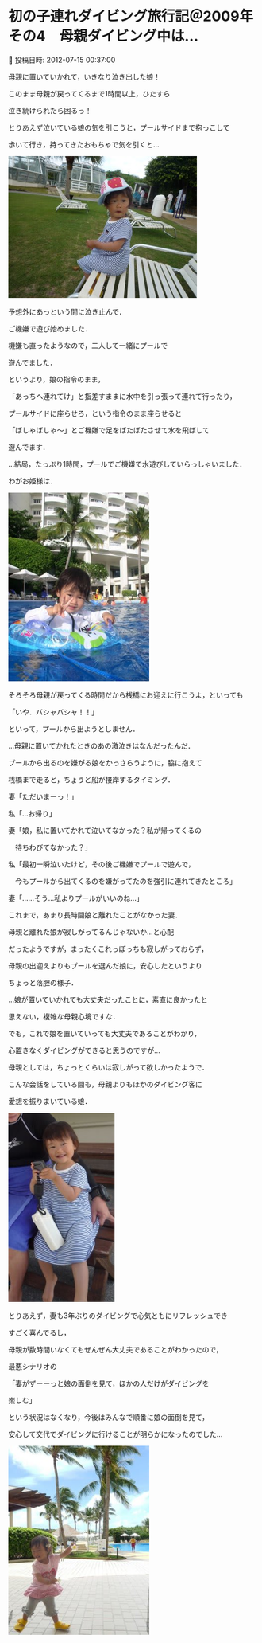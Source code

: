 # 初の子連れダイビング旅行記＠2009年　その4　母親ダイビング中は…

📅 投稿日時: 2012-07-15 00:37:00

母親に置いていかれて，いきなり泣き出した娘！





このまま母親が戻ってくるまで1時間以上，ひたすら


泣き続けられたら困るっ！





とりあえず泣いている娘の気を引こうと，プールサイドまで抱っこして


歩いて行き，持ってきたおもちゃで気を引くと…




![c4ad37151712a1b82f3e6a8ca20d4b27.jpg](images/c4ad37151712a1b82f3e6a8ca20d4b27.jpg)




予想外にあっという間に泣き止んで．


ご機嫌で遊び始めました．





機嫌も直ったようなので，二人して一緒にプールで


遊んでました．


というより，娘の指令のまま，


「あっちへ連れてけ」と指差すままに水中を引っ張って連れて行ったり，


プールサイドに座らせろ，という指令のまま座らせると


「ばしゃばしゃ～」とご機嫌で足をばたばたさせて水を飛ばして


遊んでます．





…結局，たっぷり1時間，プールでご機嫌で水遊びしていらっしゃいました．


わがお姫様は．




![a12ec13f88e27b83bb51e8d96e57bb6e.jpg](images/a12ec13f88e27b83bb51e8d96e57bb6e.jpg)







そろそろ母親が戻ってくる時間だから桟橋にお迎えに行こうよ，といっても


「いや．バシャバシャ！！」


といって，プールから出ようとしません．


…母親に置いてかれたときのあの激泣きはなんだったんだ．





プールから出るのを嫌がる娘をかっさらうように，脇に抱えて


桟橋まで走ると，ちょうど船が接岸するタイミング．





妻「ただいまーっ！」


私「…お帰り」


妻「娘，私に置いてかれて泣いてなかった？私が帰ってくるの


　待ちわびてなかった？」


私「最初一瞬泣いたけど，その後ご機嫌でプールで遊んで，


　今もプールから出てくるのを嫌がってたのを強引に連れてきたところ」


妻「……そう…私よりプールがいいのね…」





これまで，あまり長時間娘と離れたことがなかった妻．


母親と離れた娘が寂しがってるんじゃないか…と心配


だったようですが，まったくこれっぽっちも寂しがっておらず，


母親の出迎えよりもプールを選んだ娘に，安心したというより


ちょっと落胆の様子．


…娘が置いていかれても大丈夫だったことに，素直に良かったと


思えない，複雑な母親心境ですな．





でも，これで娘を置いていっても大丈夫であることがわかり，


心置きなくダイビングができると思うのですが…


母親としては，ちょっとくらいは寂しがって欲しかったようで．





こんな会話をしている間も，母親よりもほかのダイビング客に


愛想を振りまいている娘．




![b0201d735134e95aee19d20ec70d3383.jpg](images/b0201d735134e95aee19d20ec70d3383.jpg)







とりあえず，妻も3年ぶりのダイビングで心気ともにリフレッシュでき


すごく喜んでるし，


母親が数時間いなくてもぜんぜん大丈夫であることがわかったので，


最悪シナリオの


「妻がずーーっと娘の面倒を見て，ほかの人だけがダイビングを


楽しむ」


という状況はなくなり，今後はみんなで順番に娘の面倒を見て，


安心して交代でダイビングに行けることが明らかになったのでした…




![17fd299228068027d8d49f19d570b8c0.jpg](images/17fd299228068027d8d49f19d570b8c0.jpg)
